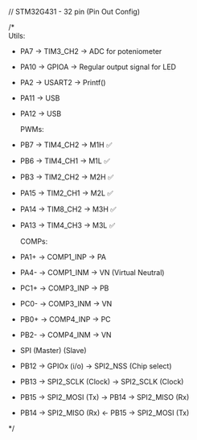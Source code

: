 // STM32G431 - 32 pin (Pin Out Config)

/*  
    Utils:
 *  PA7  -> TIM3_CH2    -> ADC for poteniometer
 *  PA10 -> GPIOA       -> Regular output signal for LED
 *  PA2  -> USART2      -> Printf()
 *	PA11 -> USB
 *	PA12 -> USB
 
    PWMs:
 *  PB7  -> TIM4_CH2  -> M1H ✅
 *  PB6  -> TIM4_CH1  -> M1L ✅
 *  PB3  -> TIM2_CH2  -> M2H ✅
 *  PA15 -> TIM2_CH1  -> M2L ✅
 *  PA14 -> TIM8_CH2  -> M3H ✅
 *  PA13 -> TIM4_CH3  -> M3L ✅
 
    COMPs:
 *	PA1+ -> COMP1_INP -> PA
 *	PA4- -> COMP1_INM -> VN (Virtual Neutral)
 *	PC1+ -> COMP3_INP -> PB    
 *	PC0- -> COMP3_INM -> VN   
 *	PB0+ -> COMP4_INP -> PC    
 *	PB2- -> COMP4_INM -> VN    
 
 *	SPI (Master)                                      (Slave)
 *	PB12 -> GPIOx (i/o)               ->         SPI2_NSS (Chip select)
 *  PB13 -> SPI2_SCLK (Clock)         ->         SPI2_SCLK (Clock) 
 *	PB15 -> SPI2_MOSI (Tx)            ->         PB14 -> SPI2_MISO (Rx)
 *	PB14 -> SPI2_MISO (Rx)            <-         PB15 -> SPI2_MOSI (Tx)
 	
 */